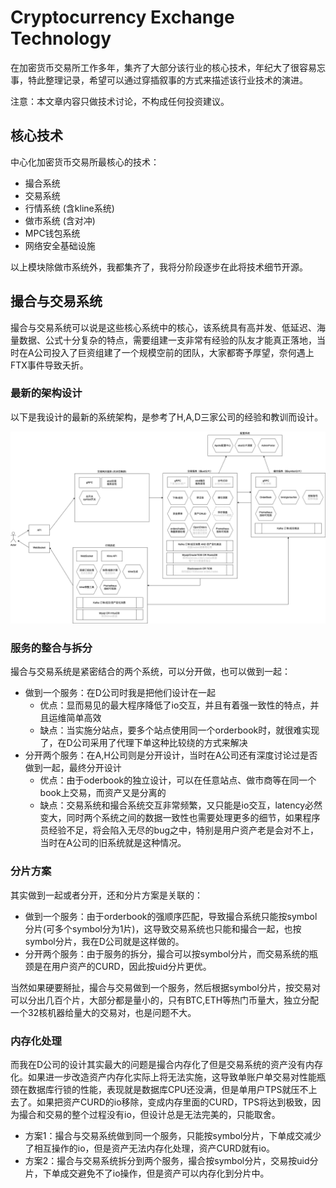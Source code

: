 # Cryptocurrency Exchange Technology

在加密货币交易所工作多年，集齐了大部分该行业的核心技术，年纪大了很容易忘事，特此整理记录，希望可以通过穿插叙事的方式来描述该行业技术的演进。

注意：本文章内容只做技术讨论，不构成任何投资建议。

## 核心技术

中心化加密货币交易所最核心的技术：

- 撮合系统
- 交易系统
- 行情系统 (含kline系统)
- 做市系统 (含对冲)
- MPC钱包系统
- 网络安全基础设施

以上模块除做市系统外，我都集齐了，我将分阶段逐步在此将技术细节开源。

## 撮合与交易系统

撮合与交易系统可以说是这些核心系统中的核心，该系统具有高并发、低延迟、海量数据、公式十分复杂的特点，需要组建一支非常有经验的队友才能真正落地，当时在A公司投入了巨资组建了一个规模空前的团队，大家都寄予厚望，奈何遇上FTX事件导致夭折。

### 最新的架构设计

以下是我设计的最新的系统架构，是参考了H,A,D三家公司的经验和教训而设计。

![](images/撮合与交易系统架构设计.png)

### 服务的整合与拆分

撮合与交易系统是紧密结合的两个系统，可以分开做，也可以做到一起：

- 做到一个服务：在D公司时我是把他们设计在一起
    - 优点：显而易见的最大程序降低了io交互，并且有着强一致性的特点，并且运维简单高效
    - 缺点：当实施分站点，要多个站点使用同一个orderbook时，就很难实现了，在D公司采用了代理下单这种比较绕的方式来解决
- 分开两个服务：在A,H公司则是分开设计，当时在A公司还有深度讨论过是否做到一起，最终分开设计
    - 优点：由于oderbook的独立设计，可以在任意站点、做市商等在同一个book上交易，而资产又是分离的
    - 缺点：交易系统和撮合系统交互非常频繁，又只能是io交互，latency必然变大，同时两个系统之间的数据一致性也需要处理更多的细节，如果程序员经验不足，将会陷入无尽的bug之中，特别是用户资产老是会对不上，当时在A公司的旧系统就是这种情况。

### 分片方案

其实做到一起或者分开，还和分片方案是关联的：

- 做到一个服务：由于orderbook的强顺序匹配，导致撮合系统只能按symbol分片(可多个symbol分为1片)，这导致交易系统也只能和撮合一起，也按symbol分片，我在D公司就是这样做的。
- 分开两个服务：由于服务的拆分，撮合可以按symbol分片，而交易系统的瓶颈是在用户资产的CURD，因此按uid分片更优。

当然如果硬要掰扯，撮合与交易做到一个服务，然后根据symbol分片，按交易对可以分出几百个片，大部分都是量小的，只有BTC,ETH等热门币量大，独立分配一个32核机器给量大的交易对，也是问题不大。

### 内存化处理

而我在D公司的设计其实最大的问题是撮合内存化了但是交易系统的资产没有内存化。如果进一步改造资产内存化实际上将无法实施，这导致单账户单交易对性能瓶颈在数据库行锁的性能，表现就是数据库CPU还没满，但是单用户TPS就压不上去了。如果把资产CURD的io移除，变成内存里面的CURD，TPS将达到极致，因为撮合和交易的整个过程没有io，但设计总是无法完美的，只能取舍。

- 方案1：撮合与交易系统做到同一个服务，只能按symbol分片，下单成交减少了相互操作的io，但是资产无法内存化处理，资产CURD就有io。
- 方案2：撮合与交易系统拆分到两个服务，撮合按symbol分片，交易按uid分片，下单成交避免不了io操作，但是资产可以内存化到分片中。






